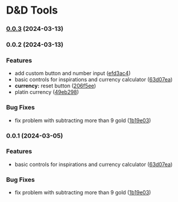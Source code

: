 # D&D Tools
### [0.0.3](https://github.com/S-K-Lieren/dnd-tools/compare/v0.0.2...v0.0.3) (2024-03-13)

### 0.0.2 (2024-03-13)


### Features

* add custom button and number input ([efd3ac4](https://github.com/S-K-Lieren/dnd-tools/commit/efd3ac4607b030c1eb10db69dfe5dde179b4254a))
* basic controls for inspirations and currency calculator ([63d07ea](https://github.com/S-K-Lieren/dnd-tools/commit/63d07ea086ece6bbe359f304267e2f703b88cb82))
* **currency:** reset button ([206f5ee](https://github.com/S-K-Lieren/dnd-tools/commit/206f5ee36b9285b0a23ad4d2f6a5b52602ba9e4d))
* platin currency ([49eb298](https://github.com/S-K-Lieren/dnd-tools/commit/49eb2986776dbeb2a7b9f284ca7916acc90b5ef0))


### Bug Fixes

* fix problem with subtracting more than 9 gold ([1b19e03](https://github.com/S-K-Lieren/dnd-tools/commit/1b19e03a51882aab64d44e4c1bdfbf2dcb3e6189))

### 0.0.1 (2024-03-05)


### Features

* basic controls for inspirations and currency calculator ([63d07ea](https://github.com/MunkiWinchester/dnd-tools/commit/63d07ea086ece6bbe359f304267e2f703b88cb82))


### Bug Fixes

* fix problem with subtracting more than 9 gold ([1b19e03](https://github.com/MunkiWinchester/dnd-tools/commit/1b19e03a51882aab64d44e4c1bdfbf2dcb3e6189))
